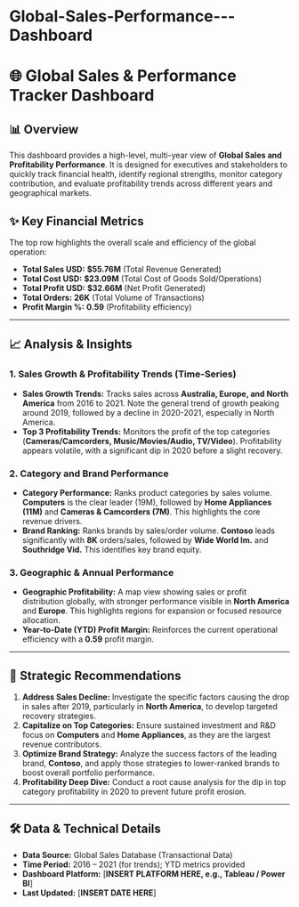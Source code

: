 # Global-Sales-Performance---Dashboard
# 🌐 Global Sales & Performance Tracker Dashboard

## 📊 Overview

This dashboard provides a high-level, multi-year view of **Global Sales and Profitability Performance**. It is designed for executives and stakeholders to quickly track financial health, identify regional strengths, monitor category contribution, and evaluate profitability trends across different years and geographical markets.

## ✨ Key Financial Metrics

The top row highlights the overall scale and efficiency of the global operation:

- **Total Sales USD:** **$55.76M** (Total Revenue Generated)
- **Total Cost USD:** **$23.09M** (Total Cost of Goods Sold/Operations)
- **Total Profit USD:** **$32.66M** (Net Profit Generated)
- **Total Orders:** **26K** (Total Volume of Transactions)
- **Profit Margin %:** **0.59** (Profitability efficiency)

---

## 📈 Analysis & Insights

### 1. Sales Growth & Profitability Trends (Time-Series)

- **Sales Growth Trends:** Tracks sales across **Australia, Europe, and North America** from 2016 to 2021. Note the general trend of growth peaking around 2019, followed by a decline in 2020-2021, especially in North America.
- **Top 3 Profitability Trends:** Monitors the profit of the top categories (**Cameras/Camcorders, Music/Movies/Audio, TV/Video**). Profitability appears volatile, with a significant dip in 2020 before a slight recovery.

### 2. Category and Brand Performance

- **Category Performance:** Ranks product categories by sales volume. **Computers** is the clear leader (19M), followed by **Home Appliances (11M)** and **Cameras & Camcorders (7M)**. This highlights the core revenue drivers.
- **Brand Ranking:** Ranks brands by sales/order volume. **Contoso** leads significantly with **8K** orders/sales, followed by **Wide World Im.** and **Southridge Vid.** This identifies key brand equity.

### 3. Geographic & Annual Performance

- **Geographic Profitability:** A map view showing sales or profit distribution globally, with stronger performance visible in **North America** and **Europe**. This highlights regions for expansion or focused resource allocation.
- **Year-to-Date (YTD) Profit Margin:** Reinforces the current operational efficiency with a **0.59** profit margin.

---

## 🎯 Strategic Recommendations

1.  **Address Sales Decline:** Investigate the specific factors causing the drop in sales after 2019, particularly in **North America**, to develop targeted recovery strategies.
2.  **Capitalize on Top Categories:** Ensure sustained investment and R&D focus on **Computers** and **Home Appliances**, as they are the largest revenue contributors.
3.  **Optimize Brand Strategy:** Analyze the success factors of the leading brand, **Contoso**, and apply those strategies to lower-ranked brands to boost overall portfolio performance.
4.  **Profitability Deep Dive:** Conduct a root cause analysis for the dip in top category profitability in 2020 to prevent future profit erosion.

---

## 🛠️ Data & Technical Details

- **Data Source:** Global Sales Database (Transactional Data)
- **Time Period:** 2016 – 2021 (for trends); YTD metrics provided
- **Dashboard Platform:** [**INSERT PLATFORM HERE, e.g., Tableau / Power BI**]
- **Last Updated:** [**INSERT DATE HERE**]
